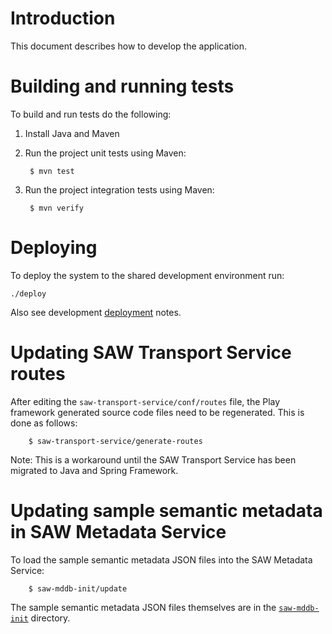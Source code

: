 # Introduction

This document describes how to develop the application.

# Building and running tests

To build and run tests do the following:

1. Install Java and Maven

2. Run the project unit tests using Maven:

        $ mvn test

3. Run the project integration tests using Maven:

        $ mvn verify

# Deploying

To deploy the system to the shared development environment run:

    ./deploy

Also see development [deployment](deploy/README.md) notes.

# Updating SAW Transport Service routes

After editing the `saw-transport-service/conf/routes` file, the Play
framework generated source code files need to be regenerated.  This is
done as follows:

        $ saw-transport-service/generate-routes

Note: This is a workaround until the SAW Transport Service has been
migrated to Java and Spring Framework.

# Updating sample semantic metadata in SAW Metadata Service

To load the sample semantic metadata JSON files into the SAW Metadata
Service:

        $ saw-mddb-init/update
        
The sample semantic metadata JSON files themselves are in
the [`saw-mddb-init`](../saw-mddb-init) directory.
